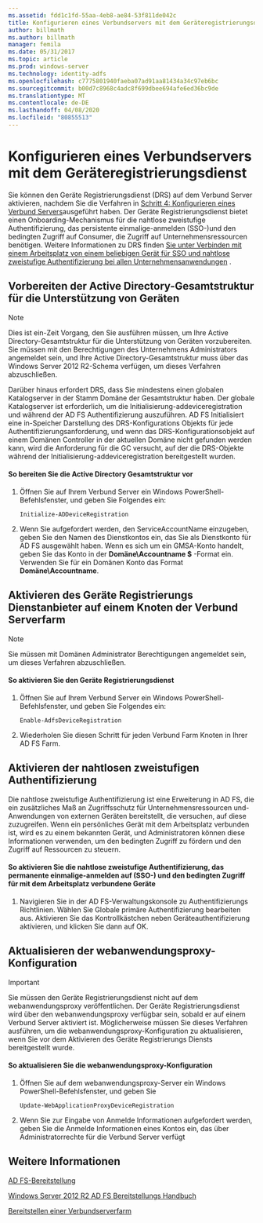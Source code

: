 ```yaml
---
ms.assetid: fdd1c1fd-55aa-4eb8-ae84-53f811de042c
title: Konfigurieren eines Verbundservers mit dem Geräteregistrierungsdienst
author: billmath
ms.author: billmath
manager: femila
ms.date: 05/31/2017
ms.topic: article
ms.prod: windows-server
ms.technology: identity-adfs
ms.openlocfilehash: c7775801940faeba07ad91aa81434a34c97eb6bc
ms.sourcegitcommit: b00d7c8968c4adc8f699dbee694afe6ed36bc9de
ms.translationtype: MT
ms.contentlocale: de-DE
ms.lasthandoff: 04/08/2020
ms.locfileid: "80855513"
---
```

# <a name="configure-a-federation-server-with-device-registration-service"></a>Konfigurieren eines Verbundservers mit dem Geräteregistrierungsdienst

Sie können den Geräte Registrierungsdienst \(DRS\) auf dem Verbund Server aktivieren, nachdem Sie die Verfahren in [Schritt 4: Konfigurieren eines Verbund Servers](https://technet.microsoft.com/library/dn303424.aspx)ausgeführt haben. Der Geräte Registrierungsdienst bietet einen Onboarding-Mechanismus für die nahtlose zweistufige Authentifizierung, das persistente einmalige\-anmelden \(SSO-\)und den bedingten Zugriff auf Consumer, die Zugriff auf Unternehmensressourcen benötigen. Weitere Informationen zu DRS finden [Sie unter Verbinden mit einem Arbeitsplatz von einem beliebigen Gerät für SSO und nahtlose zweistufige Authentifizierung bei allen Unternehmensanwendungen](../../ad-fs/operations/Join-to-Workplace-from-Any-Device-for-SSO-and-Seamless-Second-Factor-Authentication-Across-Company-Applications.md) .  
  
## <a name="prepare-your-active-directory-forest-to-support-devices"></a>Vorbereiten der Active Directory-Gesamtstruktur für die Unterstützung von Geräten  
  
> [!NOTE]  
> Dies ist ein\-Zeit Vorgang, den Sie ausführen müssen, um Ihre Active Directory-Gesamtstruktur für die Unterstützung von Geräten vorzubereiten. Sie müssen mit den Berechtigungen des Unternehmens Administrators angemeldet sein, und Ihre Active Directory-Gesamtstruktur muss über das Windows Server 2012 R2-Schema verfügen, um dieses Verfahren abzuschließen.  
>   
> Darüber hinaus erfordert DRS, dass Sie mindestens einen globalen Katalogserver in der Stamm Domäne der Gesamtstruktur haben. Der globale Katalogserver ist erforderlich, um die Initialisierung\-addeviceregistration und während der AD FS Authentifizierung auszuführen. AD FS Initialisiert eine in\-Speicher Darstellung des DRS-Konfigurations Objekts für jede Authentifizierungsanforderung, und wenn das DRS-Konfigurationsobjekt auf einem Domänen Controller in der aktuellen Domäne nicht gefunden werden kann, wird die Anforderung für die GC versucht, auf der die DRS-Objekte während der Initialisierung\-addeviceregistration bereitgestellt wurden.  
  
#### <a name="to-prepare-the-active-directory-forest"></a>So bereiten Sie die Active Directory Gesamtstruktur vor  
  
1.  Öffnen Sie auf Ihrem Verbund Server ein Windows PowerShell-Befehlsfenster, und geben Sie Folgendes ein:  
  
    ```  
    Initialize-ADDeviceRegistration  
    ```  
  
2.  Wenn Sie aufgefordert werden, den ServiceAccountName einzugeben, geben Sie den Namen des Dienstkontos ein, das Sie als Dienstkonto für AD FS ausgewählt haben.  Wenn es sich um ein GMSA-Konto handelt, geben Sie das Konto in der **Domäne\\Accountname $** -Format ein. Verwenden Sie für ein Domänen Konto das Format **Domäne\\Accountname**.  
  
## <a name="enable-device-registration-service-on-a-federation-server-farm-node"></a>Aktivieren des Geräte Registrierungs Dienstanbieter auf einem Knoten der Verbund Serverfarm  
  
> [!NOTE]  
> Sie müssen mit Domänen Administrator Berechtigungen angemeldet sein, um dieses Verfahren abzuschließen.  
  
#### <a name="to-enable-device-registration-service"></a>So aktivieren Sie den Geräte Registrierungsdienst  
  
1.  Öffnen Sie auf Ihrem Verbund Server ein Windows PowerShell-Befehlsfenster, und geben Sie Folgendes ein:  
  
    ```  
    Enable-AdfsDeviceRegistration  
    ```  
  
2.  Wiederholen Sie diesen Schritt für jeden Verbund Farm Knoten in Ihrer AD FS Farm.  
  
## <a name="enable-seamless-second-factor-authentication"></a>Aktivieren der nahtlosen zweistufigen Authentifizierung  
Die nahtlose zweistufige Authentifizierung ist eine Erweiterung in AD FS, die ein zusätzliches Maß an Zugriffsschutz für Unternehmensressourcen und-Anwendungen von externen Geräten bereitstellt, die versuchen, auf diese zuzugreifen. Wenn ein persönliches Gerät mit dem Arbeitsplatz verbunden ist, wird es zu einem bekannten Gerät, und Administratoren können diese Informationen verwenden, um den bedingten Zugriff zu fördern und den Zugriff auf Ressourcen zu steuern.  
  
#### <a name="to-enable-seamless-second-factor-authentication-persistent-single-sign-on-sso-and-conditional-access-for-workplace-joined-devices"></a>So aktivieren Sie die nahtlose zweistufige Authentifizierung, das permanente einmalige\-anmelden auf \(SSO-\) und den bedingten Zugriff für mit dem Arbeitsplatz verbundene Geräte  
  
1.  Navigieren Sie in der AD FS-Verwaltungskonsole zu Authentifizierungs Richtlinien. Wählen Sie Globale primäre Authentifizierung bearbeiten aus. Aktivieren Sie das Kontrollkästchen neben Geräteauthentifizierung aktivieren, und klicken Sie dann auf OK.  
  
## <a name="update-the-web-application-proxy-configuration"></a>Aktualisieren der webanwendungsproxy-Konfiguration  
  
> [!IMPORTANT]  
> Sie müssen den Geräte Registrierungsdienst nicht auf dem webanwendungsproxy veröffentlichen.  Der Geräte Registrierungsdienst wird über den webanwendungsproxy verfügbar sein, sobald er auf einem Verbund Server aktiviert ist.  Möglicherweise müssen Sie dieses Verfahren ausführen, um die webanwendungsproxy-Konfiguration zu aktualisieren, wenn Sie vor dem Aktivieren des Geräte Registrierungs Diensts bereitgestellt wurde.  
  
#### <a name="to-update-the-web-application-proxy-configuration"></a>So aktualisieren Sie die webanwendungsproxy-Konfiguration  
  
1.  Öffnen Sie auf dem webanwendungsproxy-Server ein Windows PowerShell-Befehlsfenster, und geben Sie  
  
    ```  
    Update-WebApplicationProxyDeviceRegistration  
    ```  
  
2.  Wenn Sie zur Eingabe von Anmelde Informationen aufgefordert werden, geben Sie die Anmelde Informationen eines Kontos ein, das über Administratorrechte für die Verbund Server verfügt  
  
## <a name="see-also"></a>Weitere Informationen 

[AD FS-Bereitstellung](../../ad-fs/AD-FS-Deployment.md)  

[Windows Server 2012 R2 AD FS Bereitstellungs Handbuch](../../ad-fs/deployment/Windows-Server-2012-R2-AD-FS-Deployment-Guide.md)  
 
[Bereitstellen einer Verbundserverfarm](../../ad-fs/deployment/Deploying-a-Federation-Server-Farm.md)  
  

